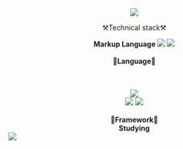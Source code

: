 <div align="center">
  <img src="https://capsule-render.vercel.app/api?type=Waving&color=B0DAFF&height=180&section=header&text=Hellow%20EUNSOLY%20Github&fontAlignY=35&fontSize=32&fontColor=ffffff" />
  
 ⚒️Technical stack⚒️

 <b>Markup Language<b>
  <img src="https://img.shields.io/badge/HTML5-E34F26?style=for-the-badge&logo=HTML5&logoColor=white">
  <img src="https://img.shields.io/badge/CSS3-1572B6?style=for-the-badge&logo=CSS3&logoColor=white"> <br/><br/>
 🐬Language🐬 <br/> 
  <br/>
  <br/>
 
<img src="https://img.shields.io/badge/JavaScript-F7DF1E?style=for-the-badge&logo=JavaScript&logoColor=white">
  <br/>
  <img src="https://img.shields.io/badge/React-61DAFB?style=for-the-badge&logo=React&logoColor=white">
  <img src="https://img.shields.io/badge/Node.js-339933?style=for-the-badge&logo=Node.js&logoColor=white">
  <br/>
  <br/>
  🐬Framework🐬 <br/>
  Studying


  
</div>


 <img src="https://img.shields.io/badge/github-181717?style=for-the-badge&logo=github&logoColor=white"> 
